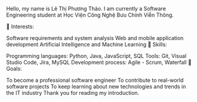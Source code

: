 Hello, my name is Lê Thị Phương Thảo.
I am currently a Software Engineering student at Học Viện Công Nghệ Bưu Chính Viễn Thông.

🔹 Interests:

Software requirements and system analysis
Web and mobile application development
Artificial Intelligence and Machine Learning
🔹 Skills:

Programming languages: Python, Java, JavaScript, SQL
Tools: Git, Visual Studio Code, Jira, MySQL
Development process: Agile - Scrum, Waterfall
🔹 Goals:

To become a professional software engineer
To contribute to real-world software projects
To keep learning about new technologies and trends in the IT industry
Thank you for reading my introduction.

